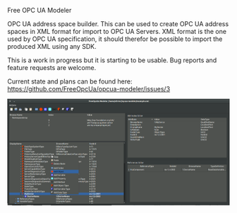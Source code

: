 Free OPC UA Modeler

OPC UA address space builder. This can be used to create OPC UA address spaces in XML format for import to OPC UA Servers. XML format is the one used by OPC UA specification, it should therefor be possible to import the produced XML using any SDK.

This is a work in progress but it is starting to be usable. Bug reports and feature requests are welcome.

Current state and plans can be found here: https://github.com/FreeOpcUa/opcua-modeler/issues/3

![Screenshot](/screenshot.png?raw=true "Screenshot")
